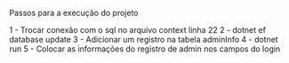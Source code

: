 Passos para a execução do projeto

1 - Trocar conexão com o sql no arquivo context linha 22
2 - dotnet ef database update
3 - Adicionar um registro na tabela adminInfo
4 - dotnet run
5 - Colocar as informações do registro de admin nos campos do login
